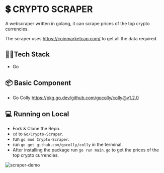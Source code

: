 # 💲 **CRYPTO SCRAPER**
A webscraper written in golang, it can scrape prices of the top crypto currencies.

The scraper uses https://coinmarketcap.com/ to get all the data required.

## **👩‍💻Tech Stack**
- Go

## **📦 Basic Component**

- Go Colly https://pkg.go.dev/github.com/gocolly/colly@v1.2.0

## **💻 Running on Local**

- Fork & Clone the Repo.
- `cd` to `Go/Crypto-Scraper`.
- run `go mod Crypto-Scraper`.
- run `go get github.com/gocolly/colly` in the terminal.
- After installing the package run `go run main.go` to get the prices of the top crypto currencies.

![scraper-demo](https://user-images.githubusercontent.com/87603425/156574440-1a38d6d1-a5da-468c-8467-b4837adf692b.gif)
